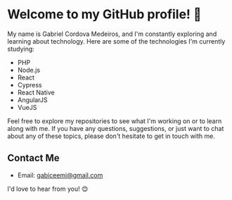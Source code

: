 # Welcome to my GitHub profile! 👋

My name is Gabriel Cordova Medeiros, and I'm constantly exploring and learning about technology. Here are some of the technologies I'm currently studying:

- PHP
- Node.js
- React
- Cypress
- React Native
- AngularJS
- VueJS

Feel free to explore my repositories to see what I'm working on or to learn along with me. If you have any questions, suggestions, or just want to chat about any of these topics, please don't hesitate to get in touch with me.

## Contact Me

- Email: [gabiceemi@gmail.com](mailto:gabiceemi@gmail.com)

I'd love to hear from you! 😊
